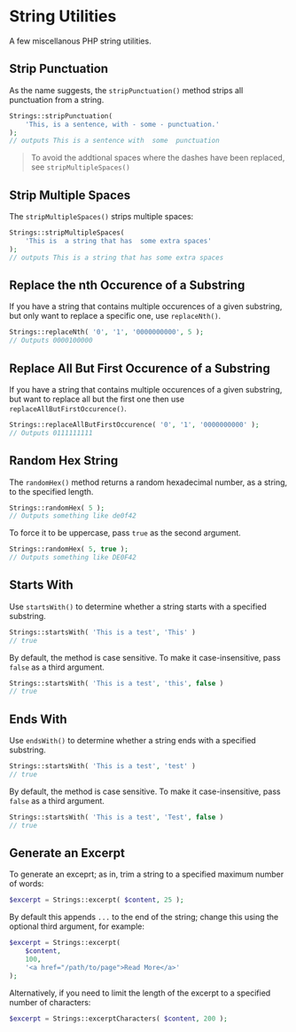 # String Utilities

A few miscellanous PHP string utilities.


## Strip Punctuation

As the name suggests, the `stripPunctuation()` method strips all punctuation from a string.

```php
Strings::stripPunctuation( 
	'This, is a sentence, with - some - punctuation.' 
);
// outputs This is a sentence with  some  punctuation
```

> To avoid the addtional spaces where the dashes have been replaced, see `stripMultipleSpaces()`

## Strip Multiple Spaces

The `stripMultipleSpaces()` strips multiple spaces:

```php
Strings::stripMultipleSpaces(
	'This is  a string that has  some extra spaces'
);
// outputs This is a string that has some extra spaces
```

## Replace the nth Occurence of a Substring

If you have a string that contains multiple occurences of a given substring, but only want to replace a specific one, use `replaceNth()`.

```php
Strings::replaceNth( '0', '1', '0000000000', 5 );
// Outputs 0000100000
```

## Replace All But First Occurence of a Substring

If you have a string that contains multiple occurences of a given substring, but want to replace all but the first one then use `replaceAllButFirstOccurence()`.

```php
Strings::replaceAllButFirstOccurence( '0', '1', '0000000000' );
// Outputs 0111111111
```

## Random Hex String

The `randomHex()` method returns a random hexadecimal number, as a string, to the specified length.

```php
Strings::randomHex( 5 );
// Outputs something like de0f42
```

To force it to be uppercase, pass `true` as the second argument.

```php
Strings::randomHex( 5, true );
// Outputs something like DE0F42
```

## Starts With

Use `startsWith()` to determine whether a string starts with a specified substring.

```php
Strings::startsWith( 'This is a test', 'This' )
// true
```

By default, the method is case sensitive. To make it case-insensitive, pass `false` as a third argument.

```php
Strings::startsWith( 'This is a test', 'this', false )
// true
```

## Ends With

Use `endsWith()` to determine whether a string ends with a specified substring.

```php
Strings::startsWith( 'This is a test', 'test' )
// true
```

By default, the method is case sensitive. To make it case-insensitive, pass `false` as a third argument.

```php
Strings::startsWith( 'This is a test', 'Test', false )
// true
```

## Generate an Excerpt

To generate an exceprt; as in, trim a string to a specified maximum number of words:

```php
$excerpt = Strings::excerpt( $content, 25 );
```

By default this appends `...` to the end of the string; change this using the optional third argument, for example:

```php
$excerpt = Strings::excerpt( 
	$content, 
	100,
	'<a href="/path/to/page">Read More</a>'
);
```

Alternatively, if you need to limit the length of the excerpt to a specified number of characters:

```php
$excerpt = Strings::excerptCharacters( $content, 200 );
```
